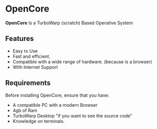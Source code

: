# OpenCore

**OpenCore** Is a TurboWarp (scratch) Based Operative System

## Features

- Easy to Use
- Fast and efficient.
- Compatible with a wide range of hardware. (because is a browser)
- With Internet Support

## Requirements

Before installing OpenCore, ensure that you have:

- A compatible PC with a modern Browser
- 4gb of Ram
- TurboWarp Desktop "if you want to see the source code"
- Knowledge on terminals.
